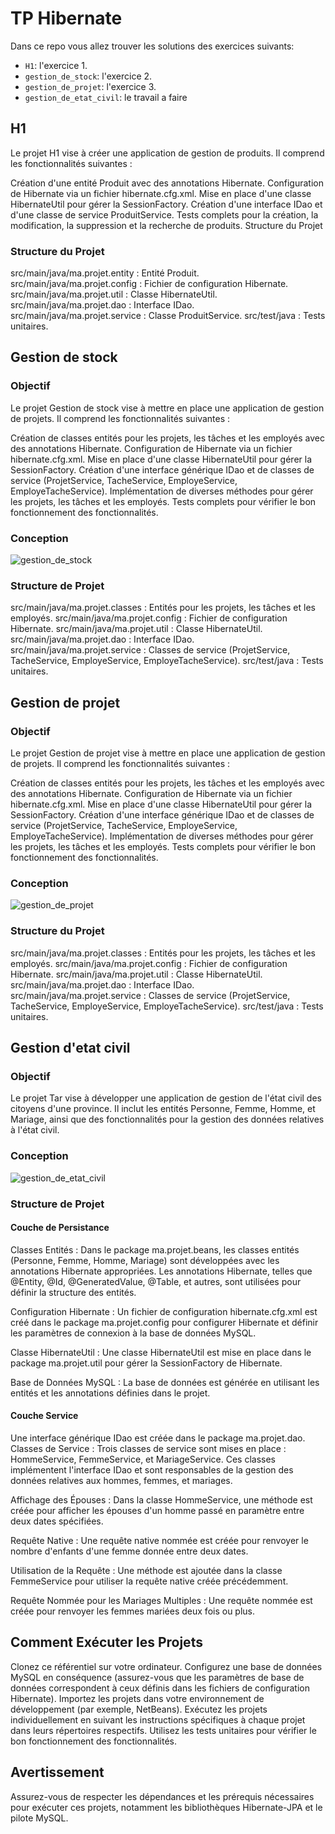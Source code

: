 # TP Hibernate 

Dans ce repo vous allez trouver les solutions des exercices suivants:

- `H1`: l'exercice 1.
- `gestion_de_stock`: l'exercice 2.
- `gestion_de_projet`: l'exercice 3.
- `gestion_de_etat_civil`: le travail a faire 

## H1
Le projet H1 vise à créer une application de gestion de produits. Il comprend les fonctionnalités suivantes :

Création d'une entité Produit avec des annotations Hibernate.
Configuration de Hibernate via un fichier hibernate.cfg.xml.
Mise en place d'une classe HibernateUtil pour gérer la SessionFactory.
Création d'une interface IDao et d'une classe de service ProduitService.
Tests complets pour la création, la modification, la suppression et la recherche de produits.
Structure du Projet

### Structure du Projet
src/main/java/ma.projet.entity : Entité Produit.
src/main/java/ma.projet.config : Fichier de configuration Hibernate.
src/main/java/ma.projet.util : Classe HibernateUtil.
src/main/java/ma.projet.dao : Interface IDao.
src/main/java/ma.projet.service : Classe ProduitService.
src/test/java : Tests unitaires.

## Gestion de stock

### Objectif
Le projet Gestion de stock vise à mettre en place une application de gestion de projets. Il comprend les fonctionnalités suivantes :

Création de classes entités pour les projets, les tâches et les employés avec des annotations Hibernate.
Configuration de Hibernate via un fichier hibernate.cfg.xml.
Mise en place d'une classe HibernateUtil pour gérer la SessionFactory.
Création d'une interface générique IDao et de classes de service (ProjetService, TacheService, EmployeService, EmployeTacheService).
Implémentation de diverses méthodes pour gérer les projets, les tâches et les employés.
Tests complets pour vérifier le bon fonctionnement des fonctionnalités.

### Conception
![gestion_de_stock](https://github.com/bananaacaat/tp-hibernate/assets/147453939/28730a9d-11e6-464d-a695-cbec0ca57ced)


### Structure de Projet
src/main/java/ma.projet.classes : Entités pour les projets, les tâches et les employés.
src/main/java/ma.projet.config : Fichier de configuration Hibernate.
src/main/java/ma.projet.util : Classe HibernateUtil.
src/main/java/ma.projet.dao : Interface IDao.
src/main/java/ma.projet.service : Classes de service (ProjetService, TacheService, EmployeService, EmployeTacheService).
src/test/java : Tests unitaires.

## Gestion de projet

### Objectif
Le projet Gestion de projet vise à mettre en place une application de gestion de projets. Il comprend les fonctionnalités suivantes :

Création de classes entités pour les projets, les tâches et les employés avec des annotations Hibernate.
Configuration de Hibernate via un fichier hibernate.cfg.xml.
Mise en place d'une classe HibernateUtil pour gérer la SessionFactory.
Création d'une interface générique IDao et de classes de service (ProjetService, TacheService, EmployeService, EmployeTacheService).
Implémentation de diverses méthodes pour gérer les projets, les tâches et les employés.
Tests complets pour vérifier le bon fonctionnement des fonctionnalités.

### Conception
![gestion_de_projet](https://github.com/bananaacaat/tp-hibernate/assets/147453939/b4b53f44-026d-4c73-9582-cc468b0b7fdb)


### Structure du Projet
src/main/java/ma.projet.classes : Entités pour les projets, les tâches et les employés.
src/main/java/ma.projet.config : Fichier de configuration Hibernate.
src/main/java/ma.projet.util : Classe HibernateUtil.
src/main/java/ma.projet.dao : Interface IDao.
src/main/java/ma.projet.service : Classes de service (ProjetService, TacheService, EmployeService, EmployeTacheService).
src/test/java : Tests unitaires.


## Gestion d'etat civil

### Objectif
Le projet Tar vise à développer une application de gestion de l'état civil des citoyens d'une province. Il inclut les entités Personne, Femme, Homme, et Mariage, ainsi que des fonctionnalités pour la gestion des données relatives à l'état civil.

### Conception
![gestion_de_etat_civil](https://github.com/bananaacaat/tp-hibernate/assets/147453939/f3269430-ad14-4ec5-8c60-9b438572414b)

### Structure de Projet
#### Couche de Persistance
Classes Entités : Dans le package ma.projet.beans, les classes entités (Personne, Femme, Homme, Mariage) sont développées avec les annotations Hibernate appropriées. Les annotations Hibernate, telles que @Entity, @Id, @GeneratedValue, @Table, et autres, sont utilisées pour définir la structure des entités.

Configuration Hibernate : Un fichier de configuration hibernate.cfg.xml est créé dans le package ma.projet.config pour configurer Hibernate et définir les paramètres de connexion à la base de données MySQL.

Classe HibernateUtil : Une classe HibernateUtil est mise en place dans le package ma.projet.util pour gérer la SessionFactory de Hibernate.

Base de Données MySQL : La base de données est générée en utilisant les entités et les annotations définies dans le projet.

#### Couche Service
Une interface générique IDao<T> est créée dans le package ma.projet.dao.
Classes de Service : Trois classes de service sont mises en place : HommeService, FemmeService, et MariageService. Ces classes implémentent l'interface IDao et sont responsables de la gestion des données relatives aux hommes, femmes, et mariages.

Affichage des Épouses : Dans la classe HommeService, une méthode est créée pour afficher les épouses d'un homme passé en paramètre entre deux dates spécifiées.

Requête Native : Une requête native nommée est créée pour renvoyer le nombre d'enfants d'une femme donnée entre deux dates.

Utilisation de la Requête : Une méthode est ajoutée dans la classe FemmeService pour utiliser la requête native créée précédemment.

Requête Nommée pour les Mariages Multiples : Une requête nommée est créée pour renvoyer les femmes mariées deux fois ou plus.

## Comment Exécuter les Projets
Clonez ce référentiel sur votre ordinateur.
Configurez une base de données MySQL en conséquence (assurez-vous que les paramètres de base de données correspondent à ceux définis dans les fichiers de configuration Hibernate).
Importez les projets dans votre environnement de développement (par exemple, NetBeans).
Exécutez les projets individuellement en suivant les instructions spécifiques à chaque projet dans leurs répertoires respectifs.
Utilisez les tests unitaires pour vérifier le bon fonctionnement des fonctionnalités.

## Avertissement
Assurez-vous de respecter les dépendances et les prérequis nécessaires pour exécuter ces projets, notamment les bibliothèques Hibernate-JPA et le pilote MySQL.


